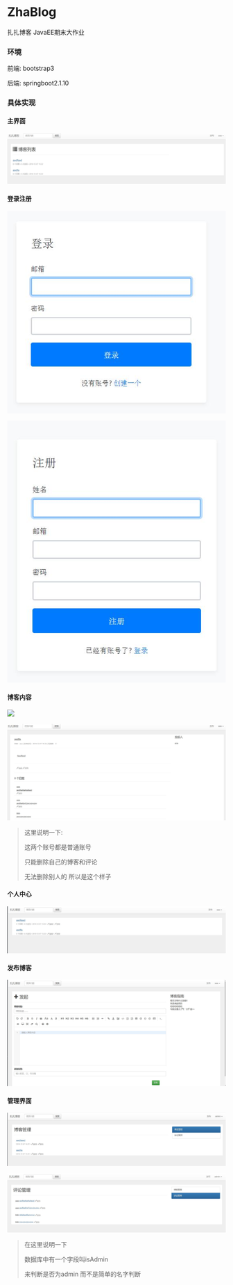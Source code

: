 # ZhaBlog
扎扎博客 JavaEE期末大作业

### 环境

前端: bootstrap3

后端: springboot2.1.10

### 具体实现

#### 主界面

![main](img/main.jpg)

#### 登录注册

![login](img/login.jpg)

![register](img/register.jpg)

#### 博客内容

![](https://cdn.jsdelivr.net/gh/xmmmmmovo/ResourcesBackup/blog/pics/20201020195147.png)

![self](img/self2.jpg)

> 这里说明一下:
>
> 这两个账号都是普通账号
>
> 只能删除自己的博客和评论
>
> 无法删除别人的 所以是这个样子

#### 个人中心

![zhongxin](img/zhongxin.jpg)

#### 发布博客

![publish](img/publish.jpg)

#### 管理界面

![admin1](img/admin1.jpg)

![admin2](img/admin2.jpg)

> 在这里说明一下
>
> 数据库中有一个字段叫isAdmin
>
> 来判断是否为admin 而不是简单的名字判断